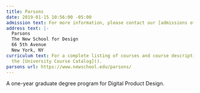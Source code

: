 ```yaml
---
title: Parsons
date: 2019-01-15 10:56:00 -05:00
admission text: For more information, please contact our [admissions office](https://newschool.askadmissions.net/emtinterestpage.aspx?ip=graduate&_ga=2.43064037.1577567439.1531343203-1635439531.1489622663).
address text: |-
  Parsons
  The New School for Design
  66 5th Avenue
  New York, NY
curriculum text: For a complete listing of courses and course descriptions, visit
  the [University Course Catalog]().
parsons url: https://www.newschool.edu/parsons/
---
```


A one-year graduate degree program for Digital Product Design.
